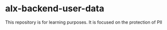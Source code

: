# alx-backend-user-data
This repository is for learning purposes. It is focused on the protection of PII
